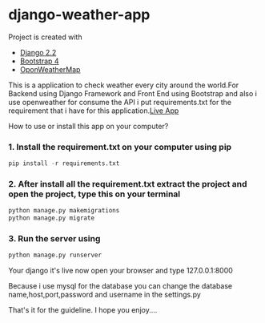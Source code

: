 # django-weather-app

Project is created with
* [Django 2.2](https://docs.djangoproject.com/en/2.2/)
* [Bootstrap 4](https://getbootstrap.com/)
* [OponWeatherMap](https://openweathermap.org/)

This is a application to check weather every city around the world.For Backend using Django Framework and Front End using Bootstrap and also i use openweather for consume the API
i put requirements.txt for the requirement that i have for this application.[Live App](https://dimasyot.pythonanywhere.com/)

How to use or install this app on your computer?
### 1. Install the requirement.txt on your computer using pip

```python
pip install -r requirements.txt
```

### 2.  After install all the requirement.txt extract the project and open the project, type this on your terminal 
```python
python manage.py makemigrations
python manage.py migrate
```

### 3. Run the server using 
```python
python manage.py runserver
```

Your django it's live now open your browser and type 127.0.0.1:8000


Because i use mysql for the database you can change the database name,host,port,password and username in the settings.py


That's it for the guideline. I hope you enjoy.... 
